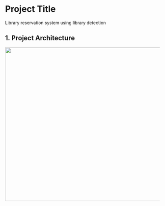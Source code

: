 # Project Title

Library reservation system using library detection

## 1. Project Architecture

<img src="https://github.com/LibraryDetection/.github/assets/79658037/f1603487-21e4-4f72-9b0e-84470979ac35.png" width="800" height="500"/>

<!--

**Here are some ideas to get you started:**

🙋‍♀️ A short introduction - Library Detection
👩‍💻 Useful resources - where can the community find your docs? Is there anything else the community should know?
🧙 Remember, you can do mighty things with the power of [Markdown](https://docs.github.com/github/writing-on-github/getting-started-with-writing-and-formatting-on-github/basic-writing-and-formatting-syntax)
-->
